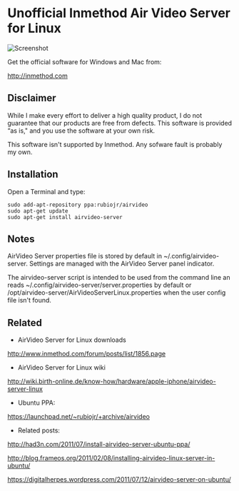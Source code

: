 # Unofficial Inmethod Air Video Server for Linux

![Screenshot](https://github.com/rubiojr/airvideo-server-ui/raw/master/screenshots/desktop.png)

Get the official software for Windows and Mac from:

http://inmethod.com

## Disclaimer

While I make every effort to deliver a high quality product, I do not guarantee that our products are free from defects. This software is provided “as is," and you use the software at your own risk.

This software isn't supported by Inmethod. Any sofware fault is probably my own.

## Installation

Open a Terminal and type:

    sudo add-apt-repository ppa:rubiojr/airvideo
    sudo apt-get update
    sudo apt-get install airvideo-server

## Notes

AirVideo Server properties file is stored by default in ~/.config/airvideo-server. Settings are managed with the AirVideo Server panel indicator.

The airvideo-server script is intended to be used from the command line an reads ~/.config/airvideo-server/server.properties by default or /opt/airvideo-server/AirVideoServerLinux.properties when the user config file isn't found.

## Related

* AirVideo Server for Linux downloads

http://www.inmethod.com/forum/posts/list/1856.page

* AirVideo Server for Linux wiki

http://wiki.birth-online.de/know-how/hardware/apple-iphone/airvideo-server-linux

* Ubuntu PPA:

https://launchpad.net/~rubiojr/+archive/airvideo

* Related posts:

http://had3n.com/2011/07/install-airvideo-server-ubuntu-ppa/

http://blog.frameos.org/2011/02/08/installing-airvideo-linux-server-in-ubuntu/

https://digitalherpes.wordpress.com/2011/07/12/airvideo-server-on-ubuntu/

